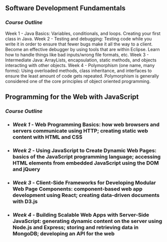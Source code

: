 ## Software Development Fundamentals

### *Course Outline*
Week 1 - Java Basics: Variables, conditionals, and loops. Creating your first class in Java.
Week 2 - Testing and debugging: Testing code while you write it in order to ensure that fewer bugs make it all the way to a client. Become an effective debugger by using tools that are within Eclipse. Learn how to handle things like bad inputs/wrong file formats, etc. 
Week 3 - Intermediate Java: ArrayLists, encapsulation, static methods, and objects interacting with other objects.
Week 4 - Polymorphism (one name, many forms): Using overloaded methods, class inheritance, and interfaces to ensure the least amount of code gets repeated. Polymorphism is generally considered one of the core principles of object oriented programming.

## Programming for the Web with JavaScript

### *Course Outline*
* ### *Week 1* - Web Programming Basics: how web browsers and servers communicate using HTTP; creating static web content with HTML and CSS
* ### *Week 2* - Using JavaScript to Create Dynamic Web Pages: basics of the JavaScript programming language; accessing HTML elements from embedded JavaScript using the DOM and jQuery
* ### *Week 3* - Client-Side Frameworks for Developing Modular Web Page Components: component-based web app development using React; creating data-driven documents with D3.js
* ### *Week 4* - Building Scalable Web Apps with Server-Side JavaScript: generating dynamic content on the server using Node.js and Express; storing and retrieving data in MongoDB; developing an API for the web
